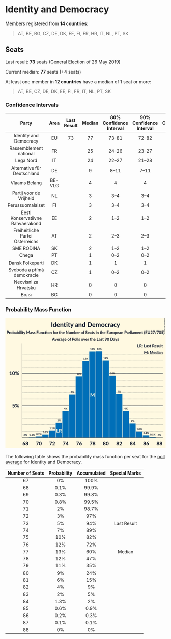 # Identity and Democracy

Members registered from **14 countries**:

> AT, BE, BG, CZ, DE, DK, EE, FI, FR, HR, IT, NL, PT, SK

## Seats

Last result: **73** seats (General Election of 26 May 2019)

Current median: **77** seats (+4 seats)

At least one member in **12 countries** have a median of 1 seat or more:

> AT, BE, CZ, DE, DK, EE, FI, FR, IT, NL, PT, SK

### Confidence Intervals

| Party | Area | Last Result | Median | 80% Confidence Interval | 90% Confidence Interval | 95% Confidence Interval | 99% Confidence Interval |
|:-----:|:----:|:-----------:|:------:|:-----------------------:|:-----------------------:|:-----------------------:|:-----------------------:|
| Identity and Democracy | EU | 73 | 77 | 73–81 | 72–82 | 71–83 | 69–85 |
| Rassemblement national | FR | | 25 | 24–26 | 23–27 | 22–27 | 21–28 |
| Lega Nord | IT | | 24 | 22–27 | 21–28 | 20–28 | 19–29 |
| Alternative für Deutschland | DE | | 9 | 8–11 | 7–11 | 7–12 | 6–12 |
| Vlaams Belang | BE-VLG | | 4 | 4 | 4 | 3–4 | 3–5 |
| Partij voor de Vrijheid | NL | | 3 | 3–4 | 3–4 | 3–4 | 3–4 |
| Perussuomalaiset | FI | | 3 | 3–4 | 3–4 | 3–4 | 3–4 |
| Eesti Konservatiivne Rahvaerakond | EE | | 2 | 1–2 | 1–2 | 1–2 | 1–2 |
| Freiheitliche Partei Österreichs | AT | | 2 | 2–3 | 2–3 | 2–3 | 2–3 |
| SME RODINA | SK | | 2 | 1–2 | 1–2 | 1–2 | 1–2 |
| Chega | PT | | 1 | 0–2 | 0–2 | 0–2 | 0–2 |
| Dansk Folkeparti | DK | | 1 | 1 | 1 | 1 | 1–2 |
| Svoboda a přímá demokracie | CZ | | 1 | 0–2 | 0–2 | 0–2 | 0–3 |
| Neovisni za Hrvatsku | HR | | 0 | 0 | 0 | 0 | 0 |
| Воля | BG | | 0 | 0 | 0 | 0 | 0 |

### Probability Mass Function

![Graph with seats probability mass function not yet produced](average-2020-04-30-seats-pmf-identityanddemocracy.png "Seats Probability Mass Function")

The following table shows the probability mass function per seat for the [poll average](average-2020-04-30.html) for Identity and Democracy.

| Number of Seats | Probability | Accumulated | Special Marks |
|:---------------:|:-----------:|:-----------:|:-------------:|
| 67 | 0% | 100% |  |
| 68 | 0.1% | 99.9% |  |
| 69 | 0.3% | 99.8% |  |
| 70 | 0.8% | 99.5% |  |
| 71 | 2% | 98.7% |  |
| 72 | 3% | 97% |  |
| 73 | 5% | 94% | Last Result |
| 74 | 7% | 89% |  |
| 75 | 10% | 82% |  |
| 76 | 12% | 72% |  |
| 77 | 13% | 60% | Median |
| 78 | 12% | 47% |  |
| 79 | 11% | 35% |  |
| 80 | 9% | 24% |  |
| 81 | 6% | 15% |  |
| 82 | 4% | 9% |  |
| 83 | 2% | 5% |  |
| 84 | 1.3% | 2% |  |
| 85 | 0.6% | 0.9% |  |
| 86 | 0.2% | 0.3% |  |
| 87 | 0.1% | 0.1% |  |
| 88 | 0% | 0% |  |


